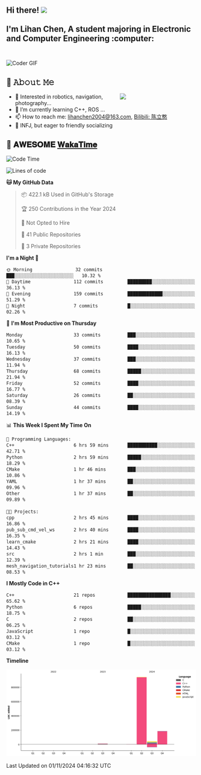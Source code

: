 <h2 align="left">
 <abc>
  <br>Hi there! <img src="https://user-images.githubusercontent.com/42378118/110234147-e3259600-7f4e-11eb-95be-0c4047144dea.gif" width="30"><br>
  <br> I'm Lihan Chen, A student majoring in Electronic and Computer Engineering :computer:<br>
  <br>
 </abc>
</h2>

<img align="center" src="https://media.giphy.com/media/SWoSkN6DxTszqIKEqv/giphy.gif" alt="Coder GIF" width="500">

## :book: 𝙰𝚋𝚘𝚞𝚝 𝙼𝚎

<img align="right" width="40%" src="https://github-readme-stats.vercel.app/api?username=LihanChen2004&show_icons=true&icon_color=CE1D2D&text_color=718096&bg_color=ffffff&hide_title=true" />

- 🌟 Interested in robotics, navigation, photography...
- 🌱 I’m currently learning C++, ROS ... 
- 📫 How to reach me: lihanchen2004@163.com, [Bilibili: 陈立憨](https://space.bilibili.com/170786212)
- 👯 INFJ, but eager to friendly socializing

## 📜 𝐀𝐖𝐄𝐒𝐎𝐌𝐄 [𝐖𝐚𝐤𝐚𝐓𝐢𝐦𝐞](https://github.com/anmol098/waka-readme-stats)

<!--START_SECTION:waka-->
![Code Time](http://img.shields.io/badge/Code%20Time-332%20hrs%2040%20mins-blue)

![Lines of code](https://img.shields.io/badge/From%20Hello%20World%20I%27ve%20Written-1.2%20million%20lines%20of%20code-blue)

**🐱 My GitHub Data** 

> 📦 422.1 kB Used in GitHub's Storage 
 > 
> 🏆 250 Contributions in the Year 2024
 > 
> 🚫 Not Opted to Hire
 > 
> 📜 41 Public Repositories 
 > 
> 🔑 3 Private Repositories 
 > 
**I'm a Night 🦉** 

```text
🌞 Morning                32 commits          ███░░░░░░░░░░░░░░░░░░░░░░   10.32 % 
🌆 Daytime                112 commits         █████████░░░░░░░░░░░░░░░░   36.13 % 
🌃 Evening                159 commits         █████████████░░░░░░░░░░░░   51.29 % 
🌙 Night                  7 commits           █░░░░░░░░░░░░░░░░░░░░░░░░   02.26 % 
```
📅 **I'm Most Productive on Thursday** 

```text
Monday                   33 commits          ███░░░░░░░░░░░░░░░░░░░░░░   10.65 % 
Tuesday                  50 commits          ████░░░░░░░░░░░░░░░░░░░░░   16.13 % 
Wednesday                37 commits          ███░░░░░░░░░░░░░░░░░░░░░░   11.94 % 
Thursday                 68 commits          █████░░░░░░░░░░░░░░░░░░░░   21.94 % 
Friday                   52 commits          ████░░░░░░░░░░░░░░░░░░░░░   16.77 % 
Saturday                 26 commits          ██░░░░░░░░░░░░░░░░░░░░░░░   08.39 % 
Sunday                   44 commits          ████░░░░░░░░░░░░░░░░░░░░░   14.19 % 
```


📊 **This Week I Spent My Time On** 

```text
💬 Programming Languages: 
C++                      6 hrs 59 mins       ███████████░░░░░░░░░░░░░░   42.71 % 
Python                   2 hrs 59 mins       █████░░░░░░░░░░░░░░░░░░░░   18.29 % 
CMake                    1 hr 46 mins        ███░░░░░░░░░░░░░░░░░░░░░░   10.86 % 
YAML                     1 hr 37 mins        ██░░░░░░░░░░░░░░░░░░░░░░░   09.96 % 
Other                    1 hr 37 mins        ██░░░░░░░░░░░░░░░░░░░░░░░   09.89 % 

🐱‍💻 Projects: 
cpp                      2 hrs 45 mins       ████░░░░░░░░░░░░░░░░░░░░░   16.86 % 
pub_sub_cmd_vel_ws       2 hrs 40 mins       ████░░░░░░░░░░░░░░░░░░░░░   16.35 % 
learn_cmake              2 hrs 21 mins       ████░░░░░░░░░░░░░░░░░░░░░   14.43 % 
src                      2 hrs 1 min         ███░░░░░░░░░░░░░░░░░░░░░░   12.39 % 
mesh_navigation_tutorials1 hr 23 mins        ██░░░░░░░░░░░░░░░░░░░░░░░   08.53 % 
```

**I Mostly Code in C++** 

```text
C++                      21 repos            ████████████████░░░░░░░░░   65.62 % 
Python                   6 repos             █████░░░░░░░░░░░░░░░░░░░░   18.75 % 
C                        2 repos             ██░░░░░░░░░░░░░░░░░░░░░░░   06.25 % 
JavaScript               1 repo              █░░░░░░░░░░░░░░░░░░░░░░░░   03.12 % 
CMake                    1 repo              █░░░░░░░░░░░░░░░░░░░░░░░░   03.12 % 
```



**Timeline**

![Lines of Code chart](https://raw.githubusercontent.com/LihanChen2004/LihanChen2004/main/assets/bar_graph.png)


 Last Updated on 01/11/2024 04:16:32 UTC
<!--END_SECTION:waka-->

<!--
**LihanChen2004/LihanChen2004** is a ✨ _special_ ✨ repository because its `README.md` (this file) appears on your GitHub profile.

Here are some ideas to get you started:

- 🔭 I’m currently working on ...
- 🌱 I’m currently learning ...
- 👯 I’m looking to collaborate on ...
- 🤔 I’m looking for help with ...
- 💬 Ask me about ...
- 📫 How to reach me: ...
- 😄 Pronouns: ...
- ⚡ Fun fact: ...
-->
